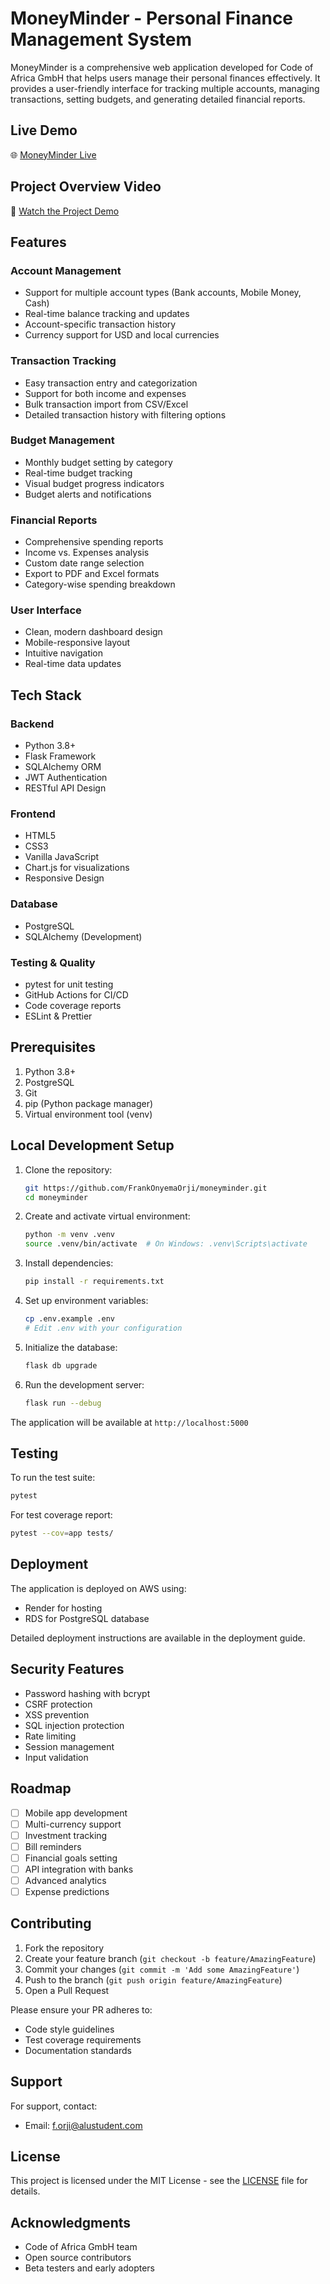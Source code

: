 # MoneyMinder - Personal Finance Management System

MoneyMinder is a comprehensive web application developed for Code of Africa GmbH that helps users manage their personal finances effectively. It provides a user-friendly interface for tracking multiple accounts, managing transactions, setting budgets, and generating detailed financial reports.

## Live Demo
🌐 [MoneyMinder Live](https://moneyminder.codeofafrica.com)

## Project Overview Video
🎥 [Watch the Project Demo](https://youtu.be/your-video-link)

## Features

### Account Management
- Support for multiple account types (Bank accounts, Mobile Money, Cash)
- Real-time balance tracking and updates
- Account-specific transaction history
- Currency support for USD and local currencies

### Transaction Tracking
- Easy transaction entry and categorization
- Support for both income and expenses
- Bulk transaction import from CSV/Excel
- Detailed transaction history with filtering options

### Budget Management
- Monthly budget setting by category
- Real-time budget tracking
- Visual budget progress indicators
- Budget alerts and notifications

### Financial Reports
- Comprehensive spending reports
- Income vs. Expenses analysis
- Custom date range selection
- Export to PDF and Excel formats
- Category-wise spending breakdown

### User Interface
- Clean, modern dashboard design
- Mobile-responsive layout
- Intuitive navigation
- Real-time data updates

## Tech Stack

### Backend
- Python 3.8+
- Flask Framework
- SQLAlchemy ORM
- JWT Authentication
- RESTful API Design

### Frontend
- HTML5
- CSS3
- Vanilla JavaScript
- Chart.js for visualizations
- Responsive Design

### Database
- PostgreSQL
- SQLAlchemy (Development)

### Testing & Quality
- pytest for unit testing
- GitHub Actions for CI/CD
- Code coverage reports
- ESLint & Prettier

## Prerequisites

1. Python 3.8+
2. PostgreSQL
3. Git
4. pip (Python package manager)
5. Virtual environment tool (venv)

## Local Development Setup

1. Clone the repository:
   ```bash
   git https://github.com/FrankOnyemaOrji/moneyminder.git
   cd moneyminder
   ```

2. Create and activate virtual environment:
   ```bash
   python -m venv .venv
   source .venv/bin/activate  # On Windows: .venv\Scripts\activate
   ```

3. Install dependencies:
   ```bash
   pip install -r requirements.txt
   ```

4. Set up environment variables:
   ```bash
   cp .env.example .env
   # Edit .env with your configuration
   ```

5. Initialize the database:
   ```bash
   flask db upgrade
   ```

6. Run the development server:
   ```bash
   flask run --debug
   ```

The application will be available at `http://localhost:5000`

## Testing

To run the test suite:
```bash
pytest
```

For test coverage report:
```bash
pytest --cov=app tests/
```

## Deployment

The application is deployed on AWS using:
- Render for hosting
- RDS for PostgreSQL database

Detailed deployment instructions are available in the deployment guide.

## Security Features

- Password hashing with bcrypt
- CSRF protection
- XSS prevention
- SQL injection protection
- Rate limiting
- Session management
- Input validation

## Roadmap

- [ ] Mobile app development
- [ ] Multi-currency support
- [ ] Investment tracking
- [ ] Bill reminders
- [ ] Financial goals setting
- [ ] API integration with banks
- [ ] Advanced analytics
- [ ] Expense predictions

## Contributing

1. Fork the repository
2. Create your feature branch (`git checkout -b feature/AmazingFeature`)
3. Commit your changes (`git commit -m 'Add some AmazingFeature'`)
4. Push to the branch (`git push origin feature/AmazingFeature`)
5. Open a Pull Request

Please ensure your PR adheres to:
- Code style guidelines
- Test coverage requirements
- Documentation standards

## Support

For support, contact:
- Email: f.orji@alustudent.com

## License

This project is licensed under the MIT License - see the [LICENSE](LICENSE) file for details.

## Acknowledgments

- Code of Africa GmbH team
- Open source contributors
- Beta testers and early adopters
